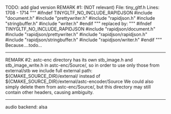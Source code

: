 TODO: add glad version
REMARK #1: (NOT relevant)
File:   tiny_gltf.h
Lines:  1708 - 1714
"""
#ifndef TINYGLTF_NO_INCLUDE_RAPIDJSON
#include "document.h"
#include "prettywriter.h"
#include "rapidjson.h"
#include "stringbuffer.h"
#include "writer.h"
#endif
"""
replaced by:
"""
#ifndef TINYGLTF_NO_INCLUDE_RAPIDJSON
#include "rapidjson/document.h"
#include "rapidjson/prettywriter.h"
#include "rapidjson/rapidjson.h"
#include "rapidjson/stringbuffer.h"
#include "rapidjson/writer.h"
#endif
"""
Because....todo...
_____________________________
REMARK #2:
astc-enc directory has its own stb_image.h and stb_image_write.h in astc-enc/Source/,
so in order to use only those from external/stb we include full external path:
${CMAKE_SOURCE_DIR}/external/
instead of
${CMAKE_SOURCE_DIR}/external/astc-encoder/Source
We could also simply delete them from astc-enc/Source/,
but this directory may still contain other headers, causing ambiguity.

_____________________________
audio backend: alsa